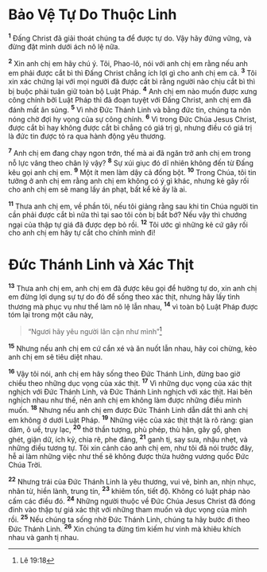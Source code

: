 # Bảo Vệ Tự Do Thuộc Linh
<sup><b>1</b></sup> Ðấng Christ đã giải thoát chúng ta để được tự do. Vậy hãy đứng vững, và đừng đặt mình dưới ách nô lệ nữa.

<sup><b>2</b></sup> Xin anh chị em hãy chú ý. Tôi, Phao-lô, nói với anh chị em rằng nếu anh em phải được cắt bì thì Ðấng Christ chẳng ích lợi gì cho anh chị em cả. <sup><b>3</b></sup> Tôi xin xác chứng lại với mọi người đã được cắt bì rằng người nào chịu cắt bì thì bị buộc phải tuân giữ toàn bộ Luật Pháp. <sup><b>4</b></sup> Anh chị em nào muốn được xưng công chính bởi Luật Pháp thì đã đoạn tuyệt với Ðấng Christ, anh chị em đã đánh mất ân sủng. <sup><b>5</b></sup> Vì nhờ Ðức Thánh Linh và bằng đức tin, chúng ta nôn nóng chờ đợi hy vọng của sự công chính. <sup><b>6</b></sup> Vì trong Ðức Chúa Jesus Christ, được cắt bì hay không được cắt bì chẳng có giá trị gì, nhưng điều có giá trị là đức tin được tỏ ra qua hành động yêu thương.

<sup><b>7</b></sup> Anh chị em đang chạy ngon trớn, thế mà ai đã ngăn trở anh chị em trong nỗ lực vâng theo chân lý vậy? <sup><b>8</b></sup> Sự xúi giục đó dĩ nhiên không đến từ Ðấng kêu gọi anh chị em. <sup><b>9</b></sup> Một ít men làm dậy cả đống bột. <sup><b>10</b></sup> Trong Chúa, tôi tin tưởng ở anh chị em rằng anh chị em không có ý gì khác, nhưng kẻ gây rối cho anh chị em sẽ mang lấy án phạt, bất kể kẻ ấy là ai.

<sup><b>11</b></sup> Thưa anh chị em, về phần tôi, nếu tôi giảng rằng sau khi tin Chúa người tin cần phải được cắt bì nữa thì tại sao tôi còn bị bắt bớ? Nếu vậy thì chướng ngại của thập tự giá đã được dẹp bỏ rồi. <sup><b>12</b></sup> Tôi ước gì những kẻ cứ gây rối cho anh chị em hãy tự cắt cho chính mình đi!

# Ðức Thánh Linh và Xác Thịt
<sup><b>13</b></sup> Thưa anh chị em, anh chị em đã được kêu gọi để hưởng tự do, xin anh chị em đừng lợi dụng sự tự do đó để sống theo xác thịt, nhưng hãy lấy tình thương mà phục vụ như thể làm nô lệ lẫn nhau, <sup><b>14</b></sup> vì toàn bộ Luật Pháp được tóm lại trong một câu này,

> “Ngươi hãy yêu người lân cận như mình”[^1@-c5afc9c5-e04f-4bd9-b8d4-4a807c6f2674]

<sup><b>15</b></sup> Nhưng nếu anh chị em cứ cắn xé và ăn nuốt lẫn nhau, hãy coi chừng, kẻo anh chị em sẽ tiêu diệt nhau.

<sup><b>16</b></sup> Vậy tôi nói, anh chị em hãy sống theo Ðức Thánh Linh, đừng bao giờ chiều theo những dục vọng của xác thịt. <sup><b>17</b></sup> Vì những dục vọng của xác thịt nghịch với Ðức Thánh Linh, và Ðức Thánh Linh nghịch với xác thịt. Hai bên nghịch nhau như thế, nên anh chị em không làm được những điều mình muốn. <sup><b>18</b></sup> Nhưng nếu anh chị em được Ðức Thánh Linh dẫn dắt thì anh chị em không ở dưới Luật Pháp. <sup><b>19</b></sup> Những việc của xác thịt thật là rõ ràng: gian dâm, ô uế, trụy lạc, <sup><b>20</b></sup> thờ thần tượng, phù phép, thù hận, gây gổ, ghen ghét, giận dữ, ích kỷ, chia rẽ, phe đảng, <sup><b>21</b></sup> ganh tị, say sưa, nhậu nhẹt, và những điều tương tự. Tôi xin cảnh cáo anh chị em, như tôi đã nói trước đây, hễ ai làm những việc như thế sẽ không được thừa hưởng vương quốc Ðức Chúa Trời.

<sup><b>22</b></sup> Nhưng trái của Ðức Thánh Linh là yêu thương, vui vẻ, bình an, nhịn nhục, nhân từ, hiền lành, trung tín, <sup><b>23</b></sup> khiêm tốn, tiết độ. Không có luật pháp nào cấm các điều đó. <sup><b>24</b></sup> Những người thuộc về Ðức Chúa Jesus Christ đã đóng đinh vào thập tự giá xác thịt với những tham muốn và dục vọng của mình rồi. <sup><b>25</b></sup> Nếu chúng ta sống nhờ Ðức Thánh Linh, chúng ta hãy bước đi theo Ðức Thánh Linh. <sup><b>26</b></sup> Xin chúng ta đừng tìm kiếm hư vinh mà khiêu khích nhau và ganh tị nhau.

[^1@-c5afc9c5-e04f-4bd9-b8d4-4a807c6f2674]: Lê 19:18
